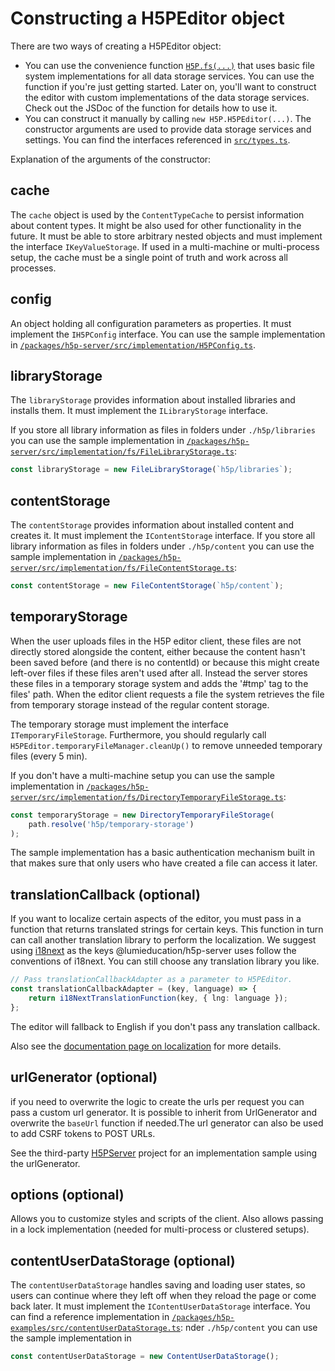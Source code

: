 # Constructing a H5PEditor object

There are two ways of creating a H5PEditor object:

-   You can use the convenience function
    [`H5P.fs(...)`](/packages/h5p-server/src/implementation/fs/index.ts) that uses
    basic file system implementations for all data storage services. You can use
    the function if you're just getting started. Later on, you'll want to
    construct the editor with custom implementations of the data storage services.
    Check out the JSDoc of the function for details how to use it.
-   You can construct it manually by calling `new H5P.H5PEditor(...)`. The
    constructor arguments are used to provide data storage services and settings.
    You can find the interfaces referenced in
    [`src/types.ts`](/packages/h5p-server/src/types.ts).

Explanation of the arguments of the constructor:

## cache

The `cache` object is used by the `ContentTypeCache` to persist information
about content types. It might be also used for other functionality in the
future. It must be able to store arbitrary nested objects and must implement the
interface `IKeyValueStorage`. If used in a multi-machine or multi-process setup,
the cache must be a single point of truth and work across all processes.

## config

An object holding all configuration parameters as properties. It must implement
the `IH5PConfig` interface. You can use the sample implementation in [`/packages/h5p-server/src/implementation/H5PConfig.ts`](/packages/h5p-server/src/implementation/H5PConfig.ts).

## libraryStorage

The `libraryStorage` provides information about installed libraries and installs
them. It must implement the `ILibraryStorage` interface.

If you store all library information as files in folders under `./h5p/libraries`
you can use the sample implementation in [`/packages/h5p-server/src/implementation/fs/FileLibraryStorage.ts`](/packages/h5p-server/src/implementation/fs/FileLibraryStorage.ts):

```javascript
const libraryStorage = new FileLibraryStorage(`h5p/libraries`);
```

## contentStorage

The `contentStorage` provides information about installed content and creates
it. It must implement the `IContentStorage` interface. If you store all library
information as files in folders under `./h5p/content` you can use the sample
implementation in
[`/packages/h5p-server/src/implementation/fs/FileContentStorage.ts`](/packages/h5p-server/src/implementation/fs/FileContentStorage.ts):

```javascript
const contentStorage = new FileContentStorage(`h5p/content`);
```

## temporaryStorage

When the user uploads files in the H5P editor client, these files are not
directly stored alongside the content, either because the content hasn't been
saved before (and there is no contentId) or because this might create
left-over files if these files aren't used after all. Instead the server stores
these files in a temporary storage system and adds the '#tmp' tag to the files'
path. When the editor client requests a file the system retrieves the file from
temporary storage instead of the regular content storage.

The temporary storage must implement the interface `ITemporaryFileStorage`.
Furthermore, you should regularly call
`H5PEditor.temporaryFileManager.cleanUp()` to remove unneeded temporary files
(every 5 min).

If you don't have a multi-machine setup you can use the sample implementation in
[`/packages/h5p-server/src/implementation/fs/DirectoryTemporaryFileStorage.ts`](/packages/h5p-server/src/implementation/fs/DirectoryTemporaryFileStorage.ts):

```javascript
const temporaryStorage = new DirectoryTemporaryFileStorage(
    path.resolve('h5p/temporary-storage')
);
```

The sample implementation has a basic authentication mechanism built in that
makes sure that only users who have created a file can access it later.

## translationCallback (optional)

If you want to localize certain aspects of the editor, you must pass in a
function that returns translated strings for certain keys. This function in turn
can call another translation library to perform the localization. We suggest
using [i18next](https://www.npmjs.com/package/i18next) as the keys
@lumieducation/h5p-server uses follow the conventions of i18next. You can still
choose any translation library you like.

```typescript
// Pass translationCallbackAdapter as a parameter to H5PEditor.
const translationCallbackAdapter = (key, language) => {
    return i18NextTranslationFunction(key, { lng: language });
};
```

The editor will fallback to English if you don't pass any translation callback.

Also see the [documentation page on localization](../advanced/localization.md) for more
details.

## urlGenerator (optional)

if you need to overwrite the logic to create the urls per request you can pass a
custom url generator. It is possible to inherit from UrlGenerator and overwrite
the `baseUrl` function if needed.The url generator can also be used to add CSRF
tokens to POST URLs.

See the third-party [H5PServer](https://github.com/BoBiene/H5PServer) project
for an implementation sample using the urlGenerator.

## options (optional)

Allows you to customize styles and scripts of the client. Also allows passing in
a lock implementation (needed for multi-process or clustered setups).

## contentUserDataStorage (optional)

The `contentUserDataStorage` handles saving and loading user states, so users can continue where they left off when they reload the page or come back later. It must implement the `IContentUserDataStorage` interface. You can find a reference implementation in [`/packages/h5p-examples/src/contentUserDataStorage.ts`](/packages/h5p-examples/src/contentUserDataStorage.ts):
nder `./h5p/content` you can use the sample
implementation in

```javascript
const contentUserDataStorage = new ContentUserDataStorage();
```
